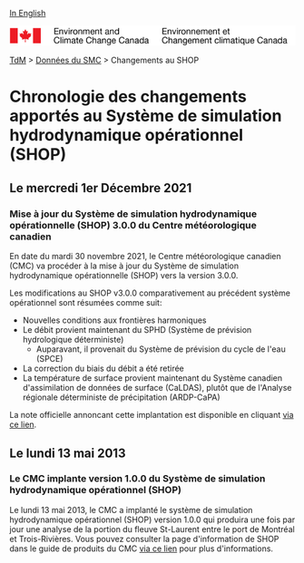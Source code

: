 [In English](changelog_ophs_en.md)

![ECCC logo](../../img_eccc-logo.png)

[TdM](../../readme_fr.md) > [Données du SMC](../readme_fr.md) > Changements au SHOP

# Chronologie des changements apportés au Système de simulation hydrodynamique opérationnel (SHOP)

## Le mercredi 1er Décembre 2021

### Mise à jour du Système de simulation hydrodynamique opérationnelle (SHOP) 3.0.0 du Centre météorologique canadien

En date du mardi 30 novembre 2021, le Centre météorologique canadien (CMC) va procéder à la mise à jour du Système de simulation hydrodynamique opérationnelle (SHOP) vers la version 3.0.0.

Les modifications au SHOP v3.0.0 comparativement au précédent système opérationnel sont résumées comme suit:

* Nouvelles conditions aux frontières harmoniques
* Le débit provient maintenant du SPHD (Système de prévision hydrologique déterministe)
   * Auparavant, il provenait du Système de prévision du cycle de l'eau (SPCE)
* La correction du biais du débit a été retirée
* La température de surface provient maintenant du Système canadien d'assimilation de données de surface (CaLDAS), plutôt que de l'Analyse régionale déterministe de précipitation (ARDP-CaPA)

La note officielle annoncant cette implantation est disponible en cliquant [via ce lien](https://dd.meteo.gc.ca/doc/genots/2021/11/30/NOCN03_CWAO_xxxxx).

## Le lundi 13 mai 2013

### Le CMC implante version 1.0.0 du Système de simulation hydrodynamique opérationnel (SHOP)

Le lundi 13 mai 2013, le CMC a implanté le système de simulation hydrodynamique opérationnel (SHOP) version 1.0.0 qui produira une fois par jour une analyse de la portion du fleuve St-Laurent entre le port de Montréal et Trois-Rivières. Vous pouvez consulter la page d'information de SHOP dans le guide de produits du CMC [via ce lien](https://collaboration.cmc.ec.gc.ca/cmc/CMOI/product_guide/submenus/shop_f.html) pour plus d'informations.
